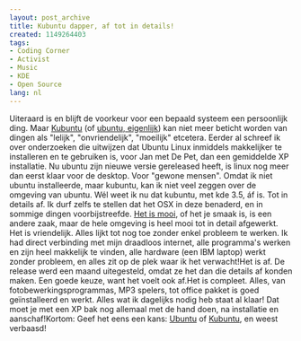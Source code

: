 ```yaml
---
layout: post_archive
title: Kubuntu dapper, af tot in details!
created: 1149264403
tags:
- Coding Corner
- Activist
- Music
- KDE
- Open Source
lang: nl
---
```

Uiteraard is en blijft de voorkeur voor een bepaald systeem een persoonlijk ding. Maar [Kubuntu](http://www.kubuntu.org/) (of [ubuntu, eigenlijk](http://www.ubuntu.com/)) kan niet meer beticht worden van dingen als "lelijk", "onvriendelijk", "moeilijk" etcetera. Eerder al schreef ik over onderzoeken die uitwijzen dat Ubuntu Linux inmiddels makkelijker te installeren en te gebruiken is, voor Jan met De Pet, dan een gemiddelde XP installatie. Nu ubuntu zijn nieuwe versie gereleased heeft, is linux nog meer dan eerst klaar voor de desktop. Voor "gewone mensen". Omdat ik niet ubuntu installeerde, maar kubuntu, kan ik niet veel zeggen over de omgeving van ubuntu. Wél weet ik nu dat kubuntu, met kde 3.5, áf is. Tot in details af. Ik durf zelfs te stellen dat het OSX in deze benaderd, en in sommige dingen voorbijstreefde. [Het is mooi](http://shots.osdir.com/index.php?distro=451), of het je smaak is, is een andere zaak, maar de hele omgeving is heel mooi tot in detail afgewerkt. Het is vriendelijk. Alles lijkt tot nog toe zonder enkel probleem te werken. Ik had direct verbinding met mijn draadloos internet, alle programma's werken en zijn heel makkelijk te vinden, alle hardware (een IBM laptop) werkt zonder probleem, en alles zit op de plek waar ik het verwacht!Het is af. De release werd een maand uitegesteld, omdat ze het dan die details af konden maken. Een goede keuze, want het voelt ook af.Het is compleet. Alles, van fotobewerkingsprogrammas, MP3 spelers, tot office pakket is goed geïnstalleerd en werkt. Alles wat ik dagelijks nodig heb staat al klaar! Dat moet je met een XP bak nog allemaal met de hand doen, na installatie en aanschaf!Kortom: Geef het eens een kans: [Ubuntu](http://www.ubuntu.com/download) of [Kubuntu](http://kubuntu.org/download.php), en weest verbaasd!
